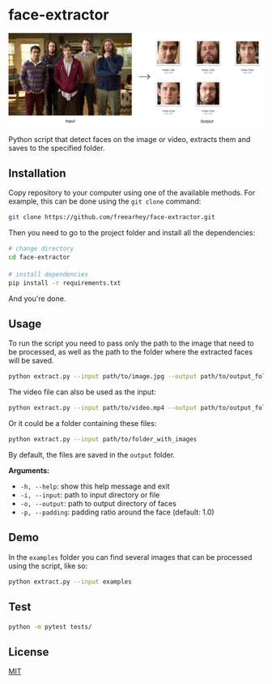 # face-extractor

![Illustration of how face-extractor works](illustration.png)

Python script that detect faces on the image or video, extracts them and saves to the specified folder.

## Installation

Copy repository to your computer using one of the available methods. For example, this can be done using the `git clone` command:

```sh
git clone https://github.com/freearhey/face-extractor.git
```

Then you need to go to the project folder and install all the dependencies:

```sh
# change directory
cd face-extractor

# install dependencies
pip install -r requirements.txt
```

And you're done.

## Usage

To run the script you need to pass only the path to the image that need to be processed, as well as the path to the folder where the extracted faces will be saved.

```sh
python extract.py --input path/to/image.jpg --output path/to/output_folder
```

The video file can also be used as the input:

```sh
python extract.py --input path/to/video.mp4 --output path/to/output_folder
```

Or it could be a folder containing these files:

```sh
python extract.py --input path/to/folder_with_images
```

By default, the files are saved in the `output` folder.

**Arguments:**

- `-h, --help`: show this help message and exit
- `-i, --input`: path to input directory or file
- `-o, --output`: path to output directory of faces
- `-p, --padding`: padding ratio around the face (default: 1.0)

## Demo

In the `examples` folder you can find several images that can be processed using the script, like so:

```sh
python extract.py --input examples
```

## Test

```sh
python -m pytest tests/
```

## License

[MIT](LICENSE)
